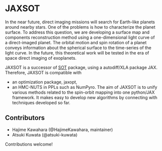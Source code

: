 # JAXSOT

In the near future, direct imaging missions will search for Earth-like planets around nearby stars. One of the problems is how to characterize the planet surface. To address this question, we are developing a surface map and components reconstruction method using a one-dimensional light curve of a direct-imaged planet. The orbital motion and spin rotation of a planet conveys information about the spherical surface to the time-series of the light curve. In the future, this theoretical work will be tested in the era of space direct imaging of exoplanets.

JAXSOT is a successor of [SOT](https://github.com/HajimeKawahara/sot) package, using a autodiff/XLA package JAX.
Therefore, JAXSOT is compatible with 
- an optimization package, jaxopt,
- an HMC-NUTS in PPLs such as NumPyro.
The aim of JAXSOT is to unify various methods related to the spin-orbit mapping into one python/JAX framework. It makes easy to develop new algorithms by connecting with techniques developed so far.


## Contributors

- Hajime Kawahara (@HajimeKawahara, maintainer)
- Atsuki Kuwata (@atsuki-kuwata)

Contributions welcome!